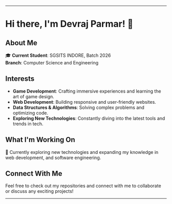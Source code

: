 

---

# Hi there, I'm Devraj Parmar! 👋

## About Me

🎓 **Current Student**: SGSITS INDORE, Batch 2026  
**Branch**: Computer Science and Engineering

## Interests

- **Game Development**: Crafting immersive experiences and learning the art of game design.
- **Web Development**: Building responsive and user-friendly websites.
- **Data Structures & Algorithms**: Solving complex problems and optimizing code.
- **Exploring New Technologies**: Constantly diving into the latest tools and trends in tech.

## What I'm Working On

🚀 Currently exploring new technologies and expanding my knowledge in web development, and software engineering.

## Connect With Me

Feel free to check out my repositories and connect with me to collaborate or discuss any exciting projects!

---
